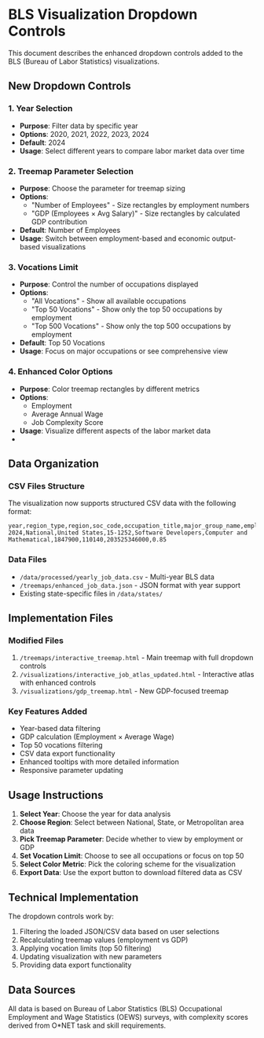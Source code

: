# BLS Visualization Dropdown Controls

This document describes the enhanced dropdown controls added to the BLS (Bureau of Labor Statistics) visualizations.

## New Dropdown Controls

### 1. Year Selection
- **Purpose**: Filter data by specific year
- **Options**: 2020, 2021, 2022, 2023, 2024
- **Default**: 2024
- **Usage**: Select different years to compare labor market data over time

### 2. Treemap Parameter Selection
- **Purpose**: Choose the parameter for treemap sizing
- **Options**: 
  - "Number of Employees" - Size rectangles by employment numbers
  - "GDP (Employees × Avg Salary)" - Size rectangles by calculated GDP contribution
- **Default**: Number of Employees
- **Usage**: Switch between employment-based and economic output-based visualizations

### 3. Vocations Limit
- **Purpose**: Control the number of occupations displayed
- **Options**:
  - "All Vocations" - Show all available occupations
  - "Top 50 Vocations" - Show only the top 50 occupations by employment
  - "Top 500 Vocations" - Show only the top 500 occupations by employment
- **Default**: Top 50 Vocations
- **Usage**: Focus on major occupations or see comprehensive view

### 4. Enhanced Color Options
- **Purpose**: Color treemap rectangles by different metrics
- **Options**:
  - Employment
  - Average Annual Wage
  - Job Complexity Score
- **Usage**: Visualize different aspects of the labor market data
- 
## Data Organization

### CSV Files Structure
The visualization now supports structured CSV data with the following format:

```csv
year,region_type,region,soc_code,occupation_title,major_group_name,employment,annual_mean_wage,gdp,complexity_score
2024,National,United States,15-1252,Software Developers,Computer and Mathematical,1847900,110140,203525346000,0.85
```

### Data Files
- `/data/processed/yearly_job_data.csv` - Multi-year BLS data
- `/treemaps/enhanced_job_data.json` - JSON format with year support
- Existing state-specific files in `/data/states/`

## Implementation Files

### Modified Files
1. `/treemaps/interactive_treemap.html` - Main treemap with full dropdown controls
2. `/visualizations/interactive_job_atlas_updated.html` - Interactive atlas with enhanced controls
3. `/visualizations/gdp_treemap.html` - New GDP-focused treemap

### Key Features Added
- Year-based data filtering
- GDP calculation (Employment × Average Wage)
- Top 50 vocations filtering
- CSV data export functionality
- Enhanced tooltips with more detailed information
- Responsive parameter updating

## Usage Instructions

1. **Select Year**: Choose the year for data analysis
2. **Choose Region**: Select between National, State, or Metropolitan area data
3. **Pick Treemap Parameter**: Decide whether to view by employment or GDP
4. **Set Vocation Limit**: Choose to see all occupations or focus on top 50
5. **Select Color Metric**: Pick the coloring scheme for the visualization
6. **Export Data**: Use the export button to download filtered data as CSV

## Technical Implementation

The dropdown controls work by:
1. Filtering the loaded JSON/CSV data based on user selections
2. Recalculating treemap values (employment vs GDP)
3. Applying vocation limits (top 50 filtering)
4. Updating visualization with new parameters
5. Providing data export functionality

## Data Sources

All data is based on Bureau of Labor Statistics (BLS) Occupational Employment and Wage Statistics (OEWS) surveys, with complexity scores derived from O*NET task and skill requirements.
